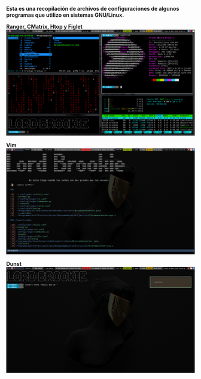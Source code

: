 **Esta es una recopilación de archivos de configuraciones de algunos programas que utilizo en sistemas GNU/Linux.**

**Ranger, CMatrix, Htop y Figlet**
![](BrookieShot_Wed-08May19_19.45.12.png)

**Vim**
![](vim.png)

**Dunst**
![](dunst.png)
